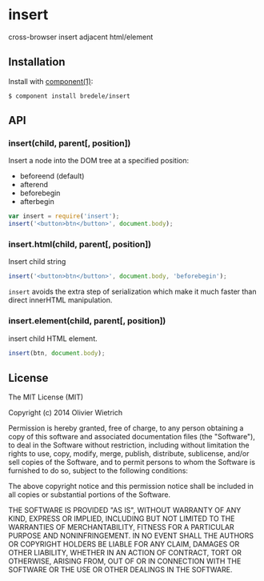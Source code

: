 
# insert

  cross-browser insert adjacent html/element

## Installation

  Install with [component(1)](http://component.io):

    $ component install bredele/insert

## API

### insert(child, parent[, position])

  Insert a node into the DOM tree at a specified position:
  - beforeend (default)
  - afterend
  - beforebegin
  - afterbegin


```js
var insert = require('insert');
insert('<button>btn</button>', document.body);
```

### insert.html(child, parent[, position])

  Insert child string

```js
insert('<button>btn</button>', document.body, 'beforebegin');
```

  `insert` avoids the extra step of serialization which make it much faster than direct innerHTML manipulation.

### insert.element(child, parent[, position])

  insert child HTML element.

```js
insert(btn, document.body);
```

## License

The MIT License (MIT)

Copyright (c) 2014 Olivier Wietrich

Permission is hereby granted, free of charge, to any person obtaining a copy
of this software and associated documentation files (the "Software"), to deal
in the Software without restriction, including without limitation the rights
to use, copy, modify, merge, publish, distribute, sublicense, and/or sell
copies of the Software, and to permit persons to whom the Software is
furnished to do so, subject to the following conditions:

The above copyright notice and this permission notice shall be included in all
copies or substantial portions of the Software.

THE SOFTWARE IS PROVIDED "AS IS", WITHOUT WARRANTY OF ANY KIND, EXPRESS OR
IMPLIED, INCLUDING BUT NOT LIMITED TO THE WARRANTIES OF MERCHANTABILITY,
FITNESS FOR A PARTICULAR PURPOSE AND NONINFRINGEMENT. IN NO EVENT SHALL THE
AUTHORS OR COPYRIGHT HOLDERS BE LIABLE FOR ANY CLAIM, DAMAGES OR OTHER
LIABILITY, WHETHER IN AN ACTION OF CONTRACT, TORT OR OTHERWISE, ARISING FROM,
OUT OF OR IN CONNECTION WITH THE SOFTWARE OR THE USE OR OTHER DEALINGS IN THE
SOFTWARE.


